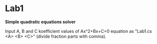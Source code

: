 # Lab1
<b>Simple quadratic equations solver</b>

Input A, B and C koefficient values of Ax^2+Bx+C=0 equation as "Lab1.cs \<A\> \<B\> \<C\>"
(divide fraction parts with comma).
